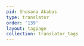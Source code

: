 ```yaml
---
pid: Shosana Akabas
type: translator
order: '139'
layout: tagpage
collection: translator_tags
---
```

